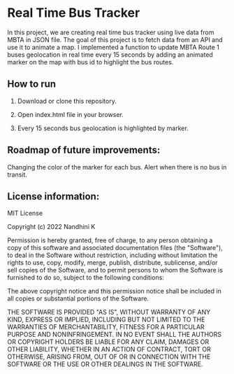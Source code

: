 # Real Time Bus Tracker

In this project, we are creating real time bus tracker using live data
from MBTA in JSON file. The goal of this project is to fetch data from
an API and use it to animate a map. I implemented a function to update
MBTA Route 1 buses geolocation in real time every 15 seconds by adding
an animated marker on the map with bus id to highlight the bus routes.

## How to run

1. Download or clone this repository.

2. Open index.html file in your browser.

3. Every 15 seconds bus geolocation is highlighted by marker.

## Roadmap of future improvements:

Changing the color of the marker for each bus.
Alert when there is no bus in transit.

## License information:

MIT License

Copyright (c) 2022 Nandhini K

Permission is hereby granted, free of charge, to any person obtaining a copy
of this software and associated documentation files (the "Software"), to deal
in the Software without restriction, including without limitation the rights
to use, copy, modify, merge, publish, distribute, sublicense, and/or sell
copies of the Software, and to permit persons to whom the Software is
furnished to do so, subject to the following conditions:

The above copyright notice and this permission notice shall be included in all
copies or substantial portions of the Software.

THE SOFTWARE IS PROVIDED "AS IS", WITHOUT WARRANTY OF ANY KIND, EXPRESS OR
IMPLIED, INCLUDING BUT NOT LIMITED TO THE WARRANTIES OF MERCHANTABILITY,
FITNESS FOR A PARTICULAR PURPOSE AND NONINFRINGEMENT. IN NO EVENT SHALL THE
AUTHORS OR COPYRIGHT HOLDERS BE LIABLE FOR ANY CLAIM, DAMAGES OR OTHER
LIABILITY, WHETHER IN AN ACTION OF CONTRACT, TORT OR OTHERWISE, ARISING FROM,
OUT OF OR IN CONNECTION WITH THE SOFTWARE OR THE USE OR OTHER DEALINGS IN THE
SOFTWARE.
